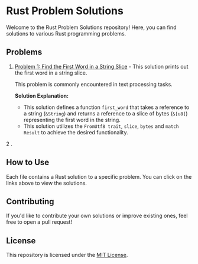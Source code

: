 # Rust Problem Solutions

Welcome to the Rust Problem Solutions repository! Here, you can find solutions to various Rust programming problems.

## Problems

1. [Problem 1: Find the First Word in a String Slice](src/main.rs) - This solution prints out the first word in a string slice.

   This problem is commonly encountered in text processing tasks.

   **Solution Explanation:**

   - This solution defines a function `first_word` that takes a reference to a string (`&String`) and returns a reference to a slice of bytes (`&[u8]`) representing the first word in the string.
   - This solution utilizes the `FromUtf8 trait`, `slice`,  `bytes` and `match Result` to achieve the desired functionality.
   
 2 .  

## How to Use

Each file contains a Rust solution to a specific problem. You can click on the links above to view the solutions.

## Contributing

If you'd like to contribute your own solutions or improve existing ones, feel free to open a pull request!

## License

This repository is licensed under the [MIT License](LICENSE).

